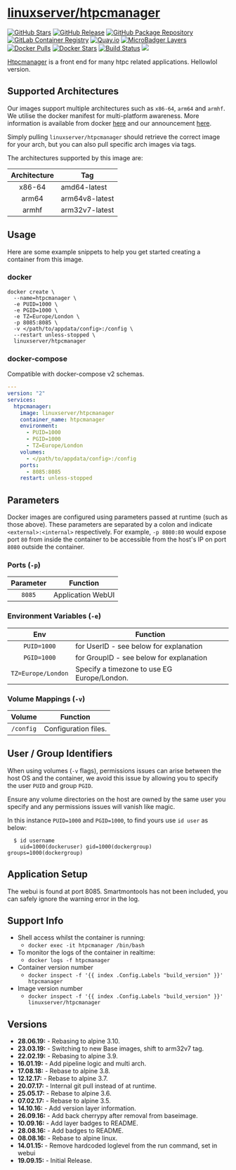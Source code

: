 # [linuxserver/htpcmanager](https://github.com/linuxserver/docker-htpcmanager)

[![GitHub Stars](https://img.shields.io/github/stars/linuxserver/docker-htpcmanager.svg?style=flat-square&color=E68523&logo=github&logoColor=FFFFFF)](https://github.com/linuxserver/docker-htpcmanager)
[![GitHub Release](https://img.shields.io/github/release/linuxserver/docker-htpcmanager.svg?style=flat-square&color=E68523&logo=github&logoColor=FFFFFF)](https://github.com/linuxserver/docker-htpcmanager/releases)
[![GitHub Package Repository](https://img.shields.io/static/v1.svg?style=flat-square&color=E68523&label=linuxserver.io&message=GitHub%20Package&logo=github&logoColor=FFFFFF)](https://github.com/linuxserver/docker-htpcmanager/packages)
[![GitLab Container Registry](https://img.shields.io/static/v1.svg?style=flat-square&color=E68523&label=linuxserver.io&message=GitLab%20Registry&logo=gitlab&logoColor=FFFFFF)](https://gitlab.com/Linuxserver.io/docker-htpcmanager/container_registry)
[![Quay.io](https://img.shields.io/static/v1.svg?style=flat-square&color=E68523&label=linuxserver.io&message=Quay.io)](https://quay.io/repository/linuxserver.io/htpcmanager)
[![MicroBadger Layers](https://img.shields.io/microbadger/layers/linuxserver/htpcmanager.svg?style=flat-square&color=E68523)](https://microbadger.com/images/linuxserver/htpcmanager "Get your own version badge on microbadger.com")
[![Docker Pulls](https://img.shields.io/docker/pulls/linuxserver/htpcmanager.svg?style=flat-square&color=E68523&label=pulls&logo=docker&logoColor=FFFFFF)](https://hub.docker.com/r/linuxserver/htpcmanager)
[![Docker Stars](https://img.shields.io/docker/stars/linuxserver/htpcmanager.svg?style=flat-square&color=E68523&label=stars&logo=docker&logoColor=FFFFFF)](https://hub.docker.com/r/linuxserver/htpcmanager)
[![Build Status](https://ci.linuxserver.io/view/all/job/Docker-Pipeline-Builders/job/docker-htpcmanager/job/master/badge/icon?style=flat-square)](https://ci.linuxserver.io/job/Docker-Pipeline-Builders/job/docker-htpcmanager/job/master/)
[![](https://lsio-ci.ams3.digitaloceanspaces.com/linuxserver/htpcmanager/latest/badge.svg)](https://lsio-ci.ams3.digitaloceanspaces.com/linuxserver/htpcmanager/latest/index.html)

[Htpcmanager](https://github.com/Hellowlol/HTPC-Manager) is a front end for many htpc related applications. Hellowlol version.

## Supported Architectures

Our images support multiple architectures such as `x86-64`, `arm64` and `armhf`. We utilise the docker manifest for multi-platform awareness. More information is available from docker [here](https://github.com/docker/distribution/blob/master/docs/spec/manifest-v2-2.md#manifest-list) and our announcement [here](https://blog.linuxserver.io/2019/02/21/the-lsio-pipeline-project/).

Simply pulling `linuxserver/htpcmanager` should retrieve the correct image for your arch, but you can also pull specific arch images via tags.

The architectures supported by this image are:

| Architecture | Tag |
| :----: | --- |
| x86-64 | amd64-latest |
| arm64 | arm64v8-latest |
| armhf | arm32v7-latest |


## Usage

Here are some example snippets to help you get started creating a container from this image.

### docker

```
docker create \
  --name=htpcmanager \
  -e PUID=1000 \
  -e PGID=1000 \
  -e TZ=Europe/London \
  -p 8085:8085 \
  -v </path/to/appdata/config>:/config \
  --restart unless-stopped \
  linuxserver/htpcmanager
```


### docker-compose

Compatible with docker-compose v2 schemas.

```yaml
---
version: "2"
services:
  htpcmanager:
    image: linuxserver/htpcmanager
    container_name: htpcmanager
    environment:
      - PUID=1000
      - PGID=1000
      - TZ=Europe/London
    volumes:
      - </path/to/appdata/config>:/config
    ports:
      - 8085:8085
    restart: unless-stopped
```

## Parameters

Docker images are configured using parameters passed at runtime (such as those above). These parameters are separated by a colon and indicate `<external>:<internal>` respectively. For example, `-p 8080:80` would expose port `80` from inside the container to be accessible from the host's IP on port `8080` outside the container.

### Ports (`-p`)

| Parameter | Function |
| :----: | --- |
| `8085` | Application WebUI |


### Environment Variables (`-e`)

| Env | Function |
| :----: | --- |
| `PUID=1000` | for UserID - see below for explanation |
| `PGID=1000` | for GroupID - see below for explanation |
| `TZ=Europe/London` | Specify a timezone to use EG Europe/London. |

### Volume Mappings (`-v`)

| Volume | Function |
| :----: | --- |
| `/config` | Configuration files. |



## User / Group Identifiers

When using volumes (`-v` flags), permissions issues can arise between the host OS and the container, we avoid this issue by allowing you to specify the user `PUID` and group `PGID`.

Ensure any volume directories on the host are owned by the same user you specify and any permissions issues will vanish like magic.

In this instance `PUID=1000` and `PGID=1000`, to find yours use `id user` as below:

```
  $ id username
    uid=1000(dockeruser) gid=1000(dockergroup) groups=1000(dockergroup)
```

## Application Setup

The webui is found at port 8085. Smartmontools has not been included, you can safely ignore the warning error in the log.


## Support Info

* Shell access whilst the container is running:
  * `docker exec -it htpcmanager /bin/bash`
* To monitor the logs of the container in realtime:
  * `docker logs -f htpcmanager`
* Container version number
  * `docker inspect -f '{{ index .Config.Labels "build_version" }}' htpcmanager`
* Image version number
  * `docker inspect -f '{{ index .Config.Labels "build_version" }}' linuxserver/htpcmanager`

## Versions

* **28.06.19:** - Rebasing to alpine 3.10.
* **23.03.19:** - Switching to new Base images, shift to arm32v7 tag.
* **22.02.19:** - Rebasing to alpine 3.9.
* **16.01.19:** - Add pipeline logic and multi arch.
* **17.08.18:** - Rebase to alpine 3.8.
* **12.12.17:** - Rebase to alpine 3.7.
* **20.07.17:** - Internal git pull instead of at runtime.
* **25.05.17:** - Rebase to alpine 3.6.
* **07.02.17:** - Rebase to alpine 3.5.
* **14.10.16:** - Add version layer information.
* **26.09.16:** - Add back cherrypy after removal from baseimage.
* **10.09.16:** - Add layer badges to README.
* **28.08.16:** - Add badges to README.
* **08.08.16:** - Rebase to alpine linux.
* **14.01.15:** - Remove hardcoded loglevel from the run command, set in webui
* **19.09.15:** - Initial Release.
